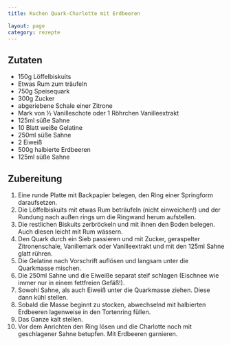 ```yaml
---
title: Kuchen Quark-Charlotte mit Erdbeeren

layout: page
category: rezepte
---
```


Zutaten
-------
- 150g Löffelbiskuits
- Etwas Rum zum träufeln
- 750g Speisequark
- 300g Zucker
- abgeriebene Schale einer Zitrone
- Mark von ½ Vanilleschote oder 1 Röhrchen Vanilleextrakt
- 125ml süße Sahne
- 10 Blatt weiße Gelatine
- 250ml süße Sahne
- 2 Eiweiß
- 500g halbierte Erdbeeren
- 125ml süße Sahne

Zubereitung
-----------
1. Eine runde Platte mit Backpapier belegen, den Ring einer Springform daraufsetzen.
2. Die Löffelbiskuits mit etwas Rum beträufeln (nicht einweichen!) und der Rundung nach außen rings um die Ringwand herum aufstellen.
3. Die restlichen Biskuits zerbröckeln und mit ihnen den Boden belegen. Auch diesen leicht mit Rum wässern.
4. Den Quark durch ein Sieb passieren und mit Zucker, geraspelter Zitronenschale, Vanillemark oder Vanilleextrakt und mit den 125ml Sahne glatt rühren.
5. Die Gelatine nach Vorschrift auflösen und langsam unter die Quarkmasse mischen.
6. Die 250ml Sahne und die Eiweiße separat steif schlagen (Eischnee wie immer nur in einem fettfreien Gefäß!).
7. Sowohl Sahne, als auch Eiweiß unter die Quarkmasse ziehen. Diese dann kühl stellen.
8. Sobald die Masse beginnt zu stocken, abwechselnd mit halbierten Erdbeeren lagenweise in den Tortenring füllen.
9. Das Ganze kalt stellen.
10. Vor dem Anrichten den Ring lösen und die Charlotte noch mit geschlagener Sahne betupfen. Mit Erdbeeren garnieren.
